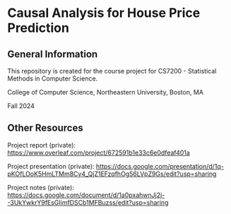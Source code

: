 # Causal Analysis for House Price Prediction

## General Information
This repository is created for the course project for CS7200 - Statistical Methods in Computer Science.

College of Computer Science, Northeastern University, Boston, MA

Fall 2024

## Other Resources
Project report (private): https://www.overleaf.com/project/672591b1e33c6e0dfeaf401a

Project presentation (private): https://docs.google.com/presentation/d/1q-pKOfLOoK5HmLTMm8Cy4_QjZ1EFzqfhOg56LVpZ9Gs/edit?usp=sharing

Project notes (private): https://docs.google.com/document/d/1a0pxahwnJj2j--3UkYwkrY9fEsGIjmfDSCb1MFBuzss/edit?usp=sharing
